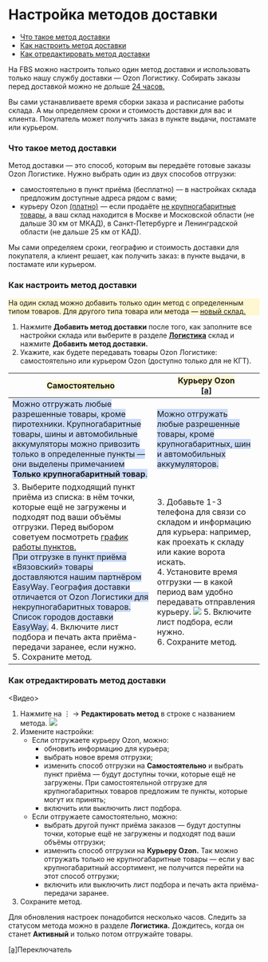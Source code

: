 # Настройка методов доставки
- [Что такое метод доставки](#что-такое-метод-доставки)
- [Как настроить метод доставки](#как-настроить-метод-доставки)
- [Как отредактировать метод доставки](#как-отредактировать-метод-доставки)
 
На FBS можно настроить только один метод доставки и использовать только нашу службу доставки — Ozon Логистику. Собирать заказы перед доставкой можно не дольше [24 часов.](https://seller-edu.ozon.ru/docs/fbs/vremya-sborki.html)
 
Вы сами устанавливаете время сборки заказа и расписание работы склада. А мы определяем сроки и стоимость доставки для вас и клиента. Покупатель может получить заказ в пункте выдачи, постамате или курьером.
 
### Что такое метод доставки
Метод доставки — это способ, которым вы передаёте готовые заказы Ozon Логистике. Нужно выбрать один из двух способов отгрузки:
- самостоятельно в пункт приёма (бесплатно) — в настройках склада предложим доступные адреса рядом с вами;
- курьеру Ozon [(платно)](https://seller-edu.ozon.ru/docs/prices/fees/komissii-tarify-2021.html#%D0%BF%D1%80%D0%BE%D1%87%D0%B8%D0%B5-%D1%83%D1%81%D0%BB%D1%83%D0%B3%D0%B8-ozon) — если продаёте [не крупногабаритные товары](https://seller-edu.ozon.ru/docs/fbs/ozon-logistika/tipy-tovarov.html.), а ваш склад находится в Москве и Московской области (не дальше 30 км от МКАД), в Санкт-Петербурге и Ленинградской области (не дальше 25 км от КАД).
 
 
Мы сами определяем сроки, географию и стоимость доставки для покупателя, а клиент решает, как получить заказ: в пункте выдачи, в постамате или курьером.
 
### Как настроить метод доставки
 
<span style="background-color: #fff7d1; display: block;">На один склад можно добавить только один метод с определенным типом товаров. Для другого типа товара или метода — [новый склад.](https://docs.google.com/document/d/1jNk2qht7o4CjdA4W2GBiJ1wo9AAyfqNV82KFGKyZ_zQ/edit?usp=sharing)</span>
 
   1. Нажмите **Добавить метод доставки** после того, как заполните все настройки склада или выберите в разделе [**Логистика**](https://seller.ozon.ru/warehouse.) склад и нажмите **Добавить метод доставки.**
   2. Укажите, как будете передавать товары Ozon Логистике: самостоятельно или курьером Ozon (доступно только для не КГТ).
 
<span style="background-color: #fff7d1;">Самостоятельно</span> | <span style="background-color: #fff7d1;">Курьеру Ozon</span></br><a id="a">[[a]](#list)</a>
-------------  | -------------
<span style="background-color: #c9daf8">Можно отгружать любые разрешенные товары, кроме пиротехники. Крупногабаритные товары, шины и автомобильные аккумуляторы можно привозить только в определенные пункты — они выделены примечанием **Только крупногабаритный товар**.</span> | <span style="background-color: #c9daf8">Можно отгружать любые разрешенные товары, кроме крупногабаритных, шин и автомобильных аккумуляторов.</span>
| 3. Выберите подходящий пункт приёма из списка: в нём точки, которые ещё не загружены и подходят под ваши объёмы отгрузки. Перед выбором советуем посмотреть [график работы пунктов.](https://seller-edu.ozon.ru/docs/fbs/ozon-logistika/.) </br><span style="margin-top:50px; margin-bottom: 50px; background-color: #c9daf8;">При отгрузке в пункт приёма «Вязовский» товары доставляются нашим партнёром EasyWay. География доставки отличается от Ozon Логистики для некрупногабаритных товаров. Список городов доставки EasyWay.</span> <span>4. Включите лист подбора и печать акта приёма-передачи заранее, если нужно. </span></br> 5. Сохраните метод. | <span style="padding-bottom: 20px">3. Добавьте 1-3 телефона для связи со складом и информацию для курьера: например, как проехать к складу или какие ворота искать. </br> </span>4. Установите время отгрузки — в какой период вам удобно передавать отправления курьеру. ![](https://lh5.googleusercontent.com/BAHSowev-IzBB7dx7h-hDjJuJm5dl8eagzAzW4yhOrA32CH7VL-XlNRYGvKH9abS4S15a7KGdcVIPkAdrdy_hqOU3ovvlGzbJYNp2eCOxqEfZYEyOnrIU6JK3fx1WhsTxw=s800) <span style="padding-top: 20px">5. Включите лист подбора, если нужно.</span> </br><span style="padding-top: 30px">6. Сохраните метод.</span>
 
### Как отредактировать метод доставки
&lt;Видео&gt;
1. Нажмите на ⋮ → **Редактировать метод** в строке с названием метода. ![](https://lh4.googleusercontent.com/wKdGcmfVHfGoUfqHYNp7hMUljjVClyfD4xi7YiOXAbiILyzHbkCIGdLwKAj8YjKq-GxoNnBOlbivrPNRxFGn0eVj8jPCldhfZORP6jE_4-Sv8rdn7ylu-i1asVHjyncnBg=s800)
2. Измените настройки:
    - Если отгружаете курьеру Ozon, можно:
        - обновить информацию для курьера;
        - выбрать новое время отгрузки;
        - изменить способ отгрузки на **Самостоятельно** и выбрать пункт приёма — будут доступны точки, которые ещё не загружены. При самостоятельной отгрузке для крупногабаритных товаров предложим те пункты, которые могут их принять;
        - включить или выключить лист подбора.
    - Если отгружаете самостоятельно, можно:
        - выбрать другой пункт приёма заказов — будут доступны точки, которые ещё не загружены и подходят под ваши объёмы отгрузки;
        - изменить способ отгрузки на **Курьеру Ozon.** Так можно отгружать только не крупногабаритные товары — если у вас крупногабаритный ассортимент, не получится перейти на этот способ отгрузки;
        - включить или выключить лист подбора и печать акта приёма-передачи заранее.
3. Сохраните метод.
 
Для обновления настроек понадобится несколько часов. Следить за статусом метода можно в разделе **Логистика.** Дождитесь, когда он станет **Активный** и только потом отгружайте товары.

<a id="list">[[a]](#a)</a>Переключатель